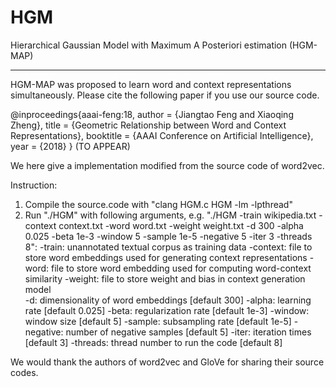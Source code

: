 # HGM

Hierarchical Gaussian Model with Maximum A Posteriori estimation (HGM-MAP) 
________________________________________________________________________________

HGM-MAP was proposed to learn word and context representations simultaneously. Please cite the following paper if you use our source code.

@inproceedings\{aaai-feng:18,
	author = {Jiangtao Feng and Xiaoqing Zheng},
	title = {Geometric Relationship between Word and Context Representations},
	booktitle = {AAAI Conference on Artificial Intelligence},
	year = {2018}
\}
(TO APPEAR)

We here give a implementation modified from the source code of word2vec.

Instruction:
1. Compile the source.code with "clang HGM.c HGM -lm -lpthread"
2. Run "./HGM" with following arguments, e.g. "./HGM -train wikipedia.txt -context context.txt -word word.txt -weight weight.txt -d 300 -alpha 0.025 -beta 1e-3 -window 5 -sample 1e-5 -negative 5 -iter 3 -threads 8":
	-train: unannotated textual corpus as training data
	-context: file to store word embeddings used for generating context representations
	-word: file to store word embedding used for computing word-context similarity
	-weight: file to store weight and bias in context generation model  
	-d: dimensionality of word embeddings [default 300]
	-alpha: learning rate [default 0.025]
	-beta: regularization rate [default 1e-3]
	-window: window size [default 5]
	-sample: subsampling rate [default 1e-5]
	-negative: number of negative samples [default 5]
	-iter: iteration times [default 3]
	-threads: thread number to run the code [default 8]

We would thank the authors of word2vec and GloVe for sharing their source codes.

